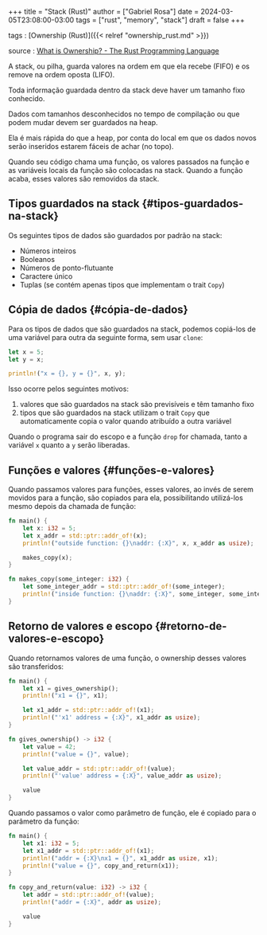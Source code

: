 +++
title = "Stack (Rust)"
author = ["Gabriel Rosa"]
date = 2024-03-05T23:08:00-03:00
tags = ["rust", "memory", "stack"]
draft = false
+++

tags
: [Ownership (Rust)]({{< relref "ownership_rust.md" >}})

source
: [What is Ownership? - The Rust Programming Language](https://doc.rust-lang.org/book/ch04-01-what-is-ownership.html)

A stack, ou pilha, guarda valores na ordem em que ela recebe (FIFO) e os remove na ordem oposta (LIFO).

Toda informação guardada dentro da stack deve haver um tamanho fixo conhecido.

Dados com tamanhos desconhecidos no tempo de compilação ou que podem mudar devem ser guardados na heap.

Ela é mais rápida do que a heap, por conta do local em que os dados novos serão inseridos estarem fáceis de achar (no topo).

Quando seu código chama uma função, os valores passados na função e as variáveis locais da função são colocadas na stack. Quando a função acaba, esses valores são removidos da stack.


## Tipos guardados na stack {#tipos-guardados-na-stack}

Os seguintes tipos de dados são guardados por padrão na stack:

-   Números inteiros
-   Booleanos
-   Números de ponto-flutuante
-   Caractere único
-   Tuplas (se contém apenas tipos que implementam o trait `Copy`)


## Cópia de dados {#cópia-de-dados}

Para os tipos de dados que são guardados na stack, podemos copiá-los de uma variável para outra da seguinte forma, sem usar `clone`:

```rust
let x = 5;
let y = x;

println!("x = {}, y = {}", x, y);
```

Isso ocorre pelos seguintes motivos:

1.  valores que são guardados na stack são previsíveis e têm tamanho fixo
2.  tipos que são guardados na stack utilizam o trait `Copy` que automaticamente copia o valor quando atribuído a outra variável

Quando o programa sair do escopo e a função `drop` for chamada, tanto a variável `x` quanto a `y` serão liberadas.


## Funções e valores {#funções-e-valores}

Quando passamos valores para funções, esses valores, ao invés de serem movidos para a função, são copiados para ela, possibilitando utilizá-los mesmo depois da chamada de função:

```rust
fn main() {
    let x: i32 = 5;
    let x_addr = std::ptr::addr_of!(x);
    println!("outside function: {}\naddr: {:X}", x, x_addr as usize);

    makes_copy(x);
}

fn makes_copy(some_integer: i32) {
    let some_integer_addr = std::ptr::addr_of!(some_integer);
    println!("inside function: {}\naddr: {:X}", some_integer, some_integer_addr as usize);
}
```


## Retorno de valores e escopo {#retorno-de-valores-e-escopo}

Quando retornamos valores de uma função, o ownership desses valores são transferidos:

```rust
fn main() {
    let x1 = gives_ownership();
    println!("x1 = {}", x1);

    let x1_addr = std::ptr::addr_of!(x1);
    println!("'x1' address = {:X}", x1_addr as usize);
}

fn gives_ownership() -> i32 {
    let value = 42;
    println!("value = {}", value);

    let value_addr = std::ptr::addr_of!(value);
    println!("'value' address = {:X}", value_addr as usize);

    value
}
```

Quando passamos o valor como parâmetro de função, ele é copiado para o parâmetro da função:

```rust
fn main() {
    let x1: i32 = 5;
    let x1_addr = std::ptr::addr_of!(x1);
    println!("addr = {:X}\nx1 = {}", x1_addr as usize, x1);
    println!("value = {}", copy_and_return(x1));
}

fn copy_and_return(value: i32) -> i32 {
    let addr = std::ptr::addr_of!(value);
    println!("addr = {:X}", addr as usize);

    value
}
```

